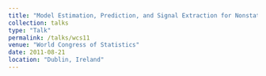 ```yaml
---
title: "Model Estimation, Prediction, and Signal Extraction for Nonstationary Stock and Flow Time Series Observed at Mixed Frequencies"
collection: talks
type: "Talk"
permalink: /talks/wcs11
venue: "World Congress of Statistics"
date: 2011-08-21
location: "Dublin, Ireland"
---
```

